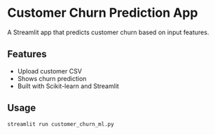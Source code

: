 # Customer Churn Prediction App

A Streamlit app that predicts customer churn based on input features.

## Features
- Upload customer CSV
- Shows churn prediction
- Built with Scikit-learn and Streamlit

## Usage
```bash
streamlit run customer_churn_ml.py
```